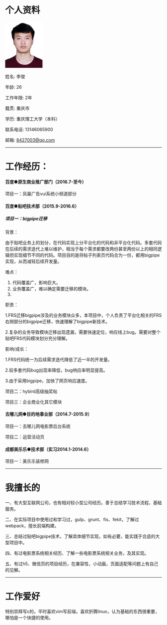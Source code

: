 # 个人资料

![](/assets/me.jpg)

姓名: 李俊

年龄: 26

工作年限: 2年

籍贯: 重庆市

学历: 重庆理工大学（本科）

联系电话: 13146065900

邮箱: 8427003@qq.com

---

# 工作经历：

#### 百度●原生商业推广部门（2016.7-至今）

项目一：凤巢广告vui系统小频道部分

#### 百度●贴吧技术部（2015.9-2016.6）

##### 项目一：bigpipe迁移

背景：

由于贴吧业务上的划分，在代码实现上分平台化的代码和非平台化代码。多套代码在后续的需求迭代上难以维护，相当于每个需求都要改两份甚至两份以上的相同逻辑但实现细节不同的代码。项目目的是将帖子列表页代码合为一份，都用bigpipe实现，从而减轻后续开发量。

难点：

1. 代码覆盖广，影响巨大。
2. 业务覆盖广，难以确定需要迁移的模块。
3. 

职责：

1.FRS迁移bigpipe涉及的业务模块众多，本项目中，个人负责了平台化相关的FRS右侧部分的bigpipe迁移，快速理解了bigpipe新技术。

2.复杂的业务导致模块迁移出现遗漏，需要快速定位，响应线上bug。需要对整个贴吧FRS代码模块划分充分理解。

影响/成长：

1.FRS代码统一为后续需求迭代降低了近一半的开发量。

2.较多套代码bug出现率降低，bug响应率明显提高。

3.由于采用bigpipe，加快了网页响应速度。

项目二：hybird高级抽奖帖

项目三：企业商业化其它模块

#### 去哪儿网●目的地事业部（2014.7-2015.9）

项目一：去哪儿网电影票后台系统

项目二：运营活动页

#### 成都美乐乐●技术部（实习2014.1-2014.6）

项目一：美乐乐装修网

---

# 我擅长的

一、有大型互联网公司，也有相对较小型公司经历。善于总结学习技术流程，基础服务。

二、在实际项目中使用过和学习过，gulp、grunt、fis、fekit，了解过webpack，擅长前端构建。

三、总结过贴吧bigpipe技术，了解具体细节实现，如有必要，能实践于合适的大型项目中。

四、有过电影票系统相关经历、了解一些电影票系统相关业务，及其实现。

五、有过h5、微信页的项目经历，在兼容性，小动画，页面适配等问题上有自己的见解。

---

# 工作爱好

特别崇拜写c的，平时喜欢vim写前端，喜欢折腾linux，认为基础的东西很重要，哪怕是一个快捷的使用。

